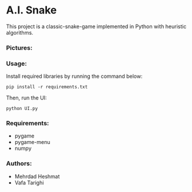 # A.I. Snake

This project is a classic-snake-game implemented in Python with heuristic algorithms.

### Pictures:

### Usage:

Install required libraries by running the command below:

```
pip install -r requirements.txt
```

Then, run the UI:

```
python UI.py
```

### Requirements:

* pygame
* pygame-menu
* numpy

### Authors:

* Mehrdad Heshmat
* Vafa Tarighi


